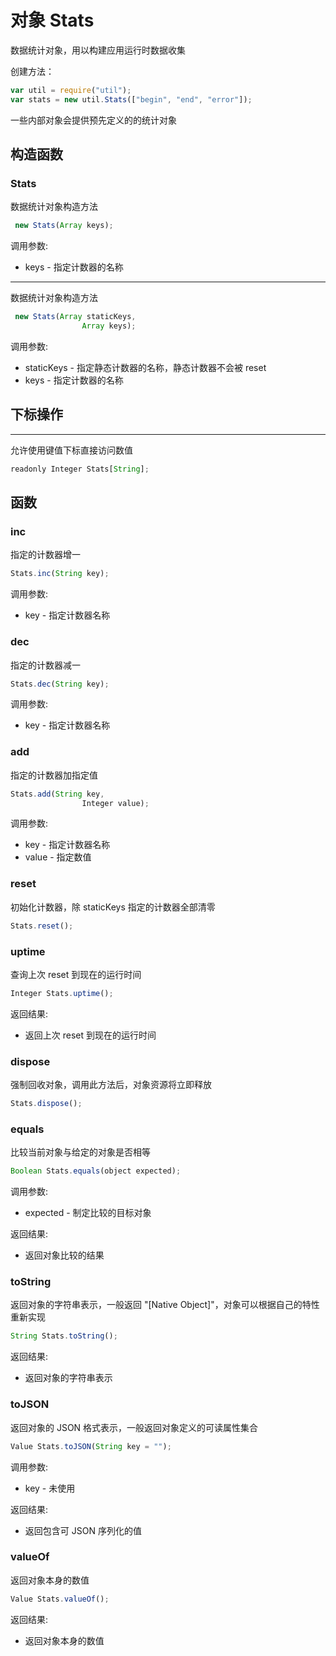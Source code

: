 # 对象 Stats
数据统计对象，用以构建应用运行时数据收集

创建方法：
```JavaScript
var util = require("util");
var stats = new util.Stats(["begin", "end", "error"]);
```
一些内部对象会提供预先定义的的统计对象
## 构造函数
        
### Stats
数据统计对象构造方法
```JavaScript
 new Stats(Array keys);
```

调用参数:
* keys - 指定计数器的名称

--------------------------
数据统计对象构造方法
```JavaScript
 new Stats(Array staticKeys,
                Array keys);
```

调用参数:
* staticKeys - 指定静态计数器的名称，静态计数器不会被 reset
* keys - 指定计数器的名称

## 下标操作
        
--------------------------
允许使用键值下标直接访问数值
```JavaScript
readonly Integer Stats[String];
```

## 函数
        
### inc
指定的计数器增一
```JavaScript
Stats.inc(String key);
```

调用参数:
* key - 指定计数器名称

### dec
指定的计数器减一
```JavaScript
Stats.dec(String key);
```

调用参数:
* key - 指定计数器名称

### add
指定的计数器加指定值
```JavaScript
Stats.add(String key,
                Integer value);
```

调用参数:
* key - 指定计数器名称
* value - 指定数值

### reset
初始化计数器，除 staticKeys 指定的计数器全部清零
```JavaScript
Stats.reset();
```

### uptime
查询上次 reset 到现在的运行时间
```JavaScript
Integer Stats.uptime();
```

返回结果:
* 返回上次 reset 到现在的运行时间

### dispose
强制回收对象，调用此方法后，对象资源将立即释放
```JavaScript
Stats.dispose();
```

### equals
比较当前对象与给定的对象是否相等
```JavaScript
Boolean Stats.equals(object expected);
```

调用参数:
* expected - 制定比较的目标对象

返回结果:
* 返回对象比较的结果

### toString
返回对象的字符串表示，一般返回 "[Native Object]"，对象可以根据自己的特性重新实现
```JavaScript
String Stats.toString();
```

返回结果:
* 返回对象的字符串表示

### toJSON
返回对象的 JSON 格式表示，一般返回对象定义的可读属性集合
```JavaScript
Value Stats.toJSON(String key = "");
```

调用参数:
* key - 未使用

返回结果:
* 返回包含可 JSON 序列化的值

### valueOf
返回对象本身的数值
```JavaScript
Value Stats.valueOf();
```

返回结果:
* 返回对象本身的数值


